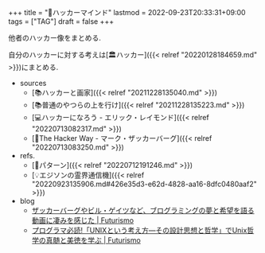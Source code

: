 +++
title = "🔖ハッカーマインド"
lastmod = 2022-09-23T20:33:31+09:00
tags = ["TAG"]
draft = false
+++

他者のハッカー像をまとめる.

自分のハッカーに対する考えは[🏛ハッカー]({{< relref "20220128184659.md" >}})にまとめる.

-   sources
    -   [📚ハッカーと画家]({{< relref "20211228135040.md" >}})
    -   [📚普通のやつらの上を行け]({{< relref "20211228135223.md" >}})
    -   [💻ハッカーになろう - エリック・レイモンド]({{< relref "20220713082317.md" >}})
    -   [📝The Hacker Way - マーク・ザッカーバーグ]({{< relref "20220713083250.md" >}})
-   refs.
    -   [📝パターン]({{< relref "20220712191246.md" >}})
    -   [💡エジソンの霊界通信機]({{< relref "20220923135906.md#426e35d3-e62d-4828-aa16-8dfc0480aaf2" >}})
-   blog
    -   [ザッカーバーグやビル・ゲイツなど、ブログラミングの夢と希望を語る動画に凄みを感じた | Futurismo](https://futurismo.biz/archives/1235/)
    -   [プログラマ必読!「UNIXという考え方―その設計思想と哲学」でUnix哲学の真髄と美徳を学ぶ | Futurismo](https://futurismo.biz/archives/1500/)
